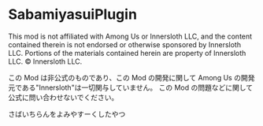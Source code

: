 # SabamiyasuiPlugin

This mod is not affiliated with Among Us or Innersloth LLC, and the content contained therein is not endorsed or otherwise sponsored by Innersloth LLC. Portions of the materials contained herein are property of Innersloth LLC. © Innersloth LLC.

この Mod は非公式のものであり、この Mod の開発に関して Among Us の開発元である"Innersloth"は一切関与していません。
この Mod の問題などに関して公式に問い合わせないでください。

さばいちらんをよみやすーくしたやつ
